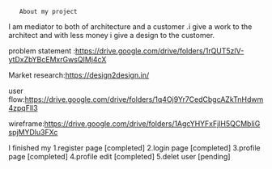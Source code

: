        About my project

I am mediator to both of architecture and a customer .i give a work to the architect and with less money i give a design to the customer.

problem statement :https://drive.google.com/drive/folders/1rQUT5zlV-ytDxZbYBcEMxrGwsQIMj4cX

Market research:https://design2design.in/

user flow:https://drive.google.com/drive/folders/1q4Oj9Yr7CedCbgcAZkTnHdwm4zpqFll3

wireframe:https://drive.google.com/drive/folders/1AgcYHYFxFjlH5QCMbliGspjMYDlu3FXc


I finished my
 1.register page [completed]
 2.login page [completed]
 3.profile page [completed]
 4.profile edit [completed]
 5.delet user [pending]
